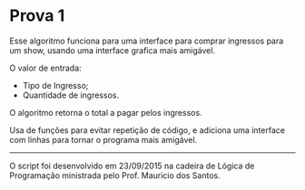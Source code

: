 # Prova 1

Esse algoritmo funciona para uma interface para comprar ingressos para um show, usando uma interface grafica mais 
amigável.

O valor de entrada:
- Tipo de Ingresso;
- Quantidade de ingressos.

O algoritmo retorna o total a pagar pelos ingressos.

Usa de funções para evitar repetição de código, e adiciona uma interface com linhas para tornar o programa mais amigável.

---
O script foi desenvolvido em 23/09/2015 na cadeira de Lógica de Programação ministrada pelo Prof. Mauricio dos Santos.
